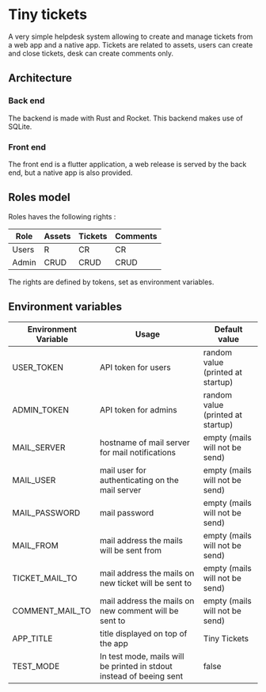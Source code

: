 # Tiny tickets

A very simple helpdesk system allowing to create and manage tickets from a web app and a native app.
Tickets are related to assets, users can create and close tickets, desk can create comments only.

## Architecture

### Back end

The backend is made with Rust and Rocket.
This backend makes use of SQLite.

### Front end

The front end is a flutter application, a web release is served by the back end, but a native app is also provided.

## Roles model

Roles haves the following rights :

| Role  | Assets | Tickets | Comments |
| ----- | ------ | ------- | -------- |
| Users | R      | CR      | CR       |
| Admin | CRUD   | CRUD    | CRUD     |

The rights are defined by tokens, set as environment variables.

## Environment variables

| Environment Variable | Usage                                                                | Default value                     |
| -------------------- | -------------------------------------------------------------------- | --------------------------------- |
| USER_TOKEN           | API token for users                                                  | random value (printed at startup) |
| ADMIN_TOKEN          | API token for admins                                                 | random value (printed at startup) |
| MAIL_SERVER          | hostname of mail server for mail notifications                       | empty (mails will not be send)    |
| MAIL_USER            | mail user for authenticating on the mail server                      | empty (mails will not be send)    |
| MAIL_PASSWORD        | mail password                                                        | empty (mails will not be send)    |
| MAIL_FROM            | mail address the mails will be sent from                             | empty (mails will not be send)    |
| TICKET_MAIL_TO       | mail address the mails on new ticket will be sent to                 | empty (mails will not be send)    |
| COMMENT_MAIL_TO      | mail address the mails on new comment will be sent to                | empty (mails will not be send)    |
| APP_TITLE            | title displayed on top of the app                                    | Tiny Tickets                      |
| TEST_MODE            | In test mode, mails will be printed in stdout instead of beeing sent | false                             |
